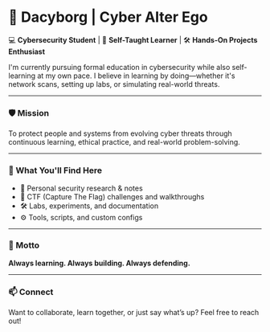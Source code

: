 # 👾 Dacyborg | Cyber Alter Ego

💻 **Cybersecurity Student** | 🔐 **Self-Taught Learner** | 🛠️ **Hands-On Projects Enthusiast**

I'm currently pursuing formal education in cybersecurity while also self-learning at my own pace. I believe in learning by doing—whether it's network scans, setting up labs, or simulating real-world threats.

---

### 🛡️ Mission
To protect people and systems from evolving cyber threats through continuous learning, ethical practice, and real-world problem-solving.

---

### 📂 What You'll Find Here
- 🧪 Personal security research & notes  
- 🧩 CTF (Capture The Flag) challenges and walkthroughs  
- 🛠️ Labs, experiments, and documentation  
- ⚙️ Tools, scripts, and custom configs  

---

### 📌 Motto
**Always learning. Always building. Always defending.**

---

### 📫 Connect
Want to collaborate, learn together, or just say what’s up? Feel free to reach out!
